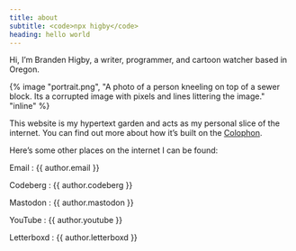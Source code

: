 ```yaml
---
title: about
subtitle: <code>npx higby</code>
heading: hello world
---
```


Hi, I’m Branden Higby, a writer, programmer, and cartoon watcher based in Oregon.

{% image "portrait.png", "A photo of a person kneeling on top of a sewer block. Its a corrupted image with pixels and lines littering the image." "inline" %}

This website is my hypertext garden and acts as my personal slice of the internet. You can find out more about how it’s built on the [Colophon](/colophon).

Here’s some other places on the internet I can be found:

Email
: {{ author.email }}

Codeberg
: {{ author.codeberg }}

Mastodon
: {{ author.mastodon }}

YouTube
: {{ author.youtube }}

Letterboxd
: {{ author.letterboxd }}
